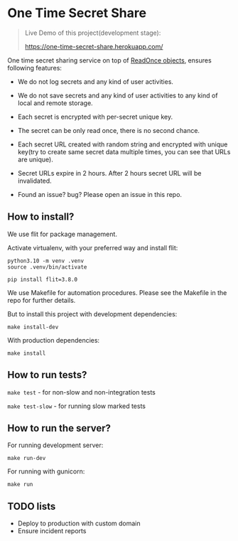 # One Time Secret Share

> Live Demo of this project(development stage):
> 
> https://one-time-secret-share.herokuapp.com/

One time secret sharing service on top of [ReadOnce objects](https://github.com/ShahriyarR/py-read-once), ensures following features:

* We do not log secrets and any kind of user activities.

* We do not save secrets and any kind of user activities to any kind of local and remote storage.

* Each secret is encrypted with per-secret unique key.

* The secret can be only read once, there is no second chance.

* Each secret URL created with random string and encrypted with unique key(try to create same secret data multiple times, you can see that URLs are unique).

* Secret URLs expire in 2 hours. After 2 hours secret URL will be invalidated.

* Found an issue? bug? Please open an issue in this repo.

## How to install?

We use flit for package management.

Activate virtualenv, with your preferred way and install flit:

```
python3.10 -m venv .venv
source .venv/bin/activate

pip install flit=3.8.0
```

We use Makefile for automation procedures. Please see the Makefile in the repo for further details.

But to install this project with development dependencies:

`make install-dev`

With production dependencies:

`make install`

## How to run tests?

`make test` - for non-slow and non-integration tests

`make test-slow` - for running slow marked tests

## How to run the server?

For running development server:

`make run-dev`

For running with gunicorn:

`make run`

## TODO lists

* Deploy to production with custom domain
* Ensure incident reports